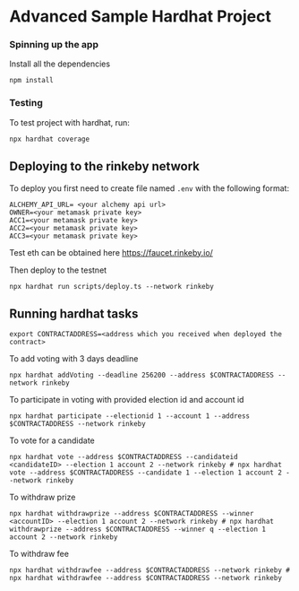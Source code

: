 # Advanced Sample Hardhat Project

### Spinning up the app

Install all the dependencies
```shell
npm install
```

### Testing
To test project with hardhat, run:
```shell
npx hardhat coverage
```

## Deploying to the rinkeby network
To deploy you first need to create file named `.env` with the following format:
```shell
ALCHEMY_API_URL= <your alchemy api url>
OWNER=<your metamask private key>
ACC1=<your metamask private key>
ACC2=<your metamask private key>
ACC3=<your metamask private key>
```
Test eth can be obtained here
https://faucet.rinkeby.io/

Then deploy to the testnet
```shell
npx hardhat run scripts/deploy.ts --network rinkeby
```


## Running hardhat tasks

```shell
export CONTRACTADDRESS=<address which you received when deployed the contract>
```

To add voting with 3 days deadline
```shell
npx hardhat addVoting --deadline 256200 --address $CONTRACTADDRESS --network rinkeby
```

To participate in voting with provided election id and account id
```shell
npx hardhat participate --electionid 1 --account 1 --address $CONTRACTADDRESS --network rinkeby
```

To vote for a candidate
```shell
npx hardhat vote --address $CONTRACTADDRESS --candidateid <candidateID> --election 1 account 2 --network rinkeby # npx hardhat vote --address $CONTRACTADDRESS --candidate 1 --election 1 account 2 --network rinkeby
```

To withdraw prize
```shell
npx hardhat withdrawprize --address $CONTRACTADDRESS --winner <accountID> --election 1 account 2 --network rinkeby # npx hardhat withdrawprize --address $CONTRACTADDRESS --winner q --election 1 account 2 --network rinkeby
```

To withdraw fee
```shell
npx hardhat withdrawfee --address $CONTRACTADDRESS --network rinkeby # npx hardhat withdrawfee --address $CONTRACTADDRESS --network rinkeby
```